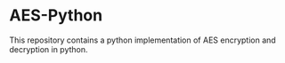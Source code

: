 # AES-Python

This repository contains a python implementation of AES encryption and decryption in python.
